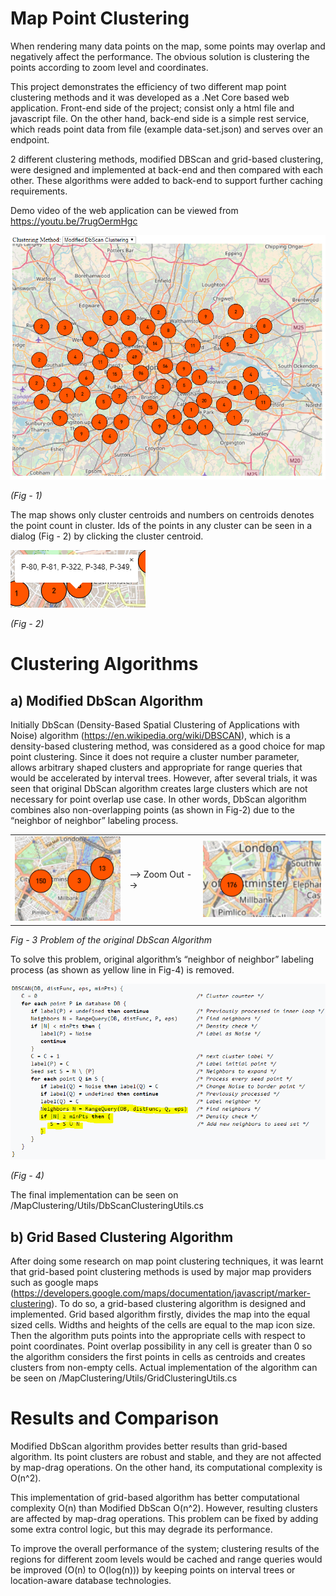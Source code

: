 # Map Point Clustering

When rendering many data points on the map, some points may overlap and negatively affect the performance. The obvious solution is clustering the points according to zoom level and coordinates.

This project demonstrates the efficiency of two different map point clustering methods and it was developed as a .Net Core based web application. Front-end side of the project; consist only a html file and javascript file.  On the other hand, back-end side is a simple rest service, which reads point data from file (example data-set.json) and serves over an endpoint. 

2 different clustering methods, modified DBScan and grid-based clustering, were designed and implemented at back-end and then compared with each other. These algorithms were added to back-end to support further caching requirements.

Demo video of the web application can be viewed from https://youtu.be/7rugOermHgc

![Fig - 1 Map Point Clustering Application](https://github.com/tuncgultekin/mappointclustering/blob/master/Graphs/fig1.png)
<p><em>(Fig - 1)</em></p>

The map shows only cluster centroids and numbers on centroids denotes the point count in cluster. Ids of the points in any cluster can be seen in a dialog (Fig - 2) by clicking the cluster centroid.

![Fig - 2 Ids of the points in a cluster.](https://github.com/tuncgultekin/mappointclustering/blob/master/Graphs/fig2.png)
<p><em>(Fig - 2)</em></p>

# Clustering Algorithms
## a) Modified DbScan Algorithm

Initially DbScan (Density-Based Spatial Clustering of Applications with Noise) algorithm (https://en.wikipedia.org/wiki/DBSCAN), which is a density-based clustering method, was considered as a good choice for map point clustering. Since it does not require a cluster number parameter, allows arbitrary shaped clusters and appropriate for range queries that would be accelerated by interval trees.
However, after several trials, it was seen that original DbScan algorithm creates large clusters which are not necessary for point overlap use case. In other words, DbScan algorithm combines also non-overlapping points (as shown in Fig-2) due to the “neighbor of neighbor” labeling process.


<table style="border:0px; border-width:0px;">
  <tr style="border:0px; border-width:0px;">
    <td style="border:0px; border-width:0px;"><img src="https://github.com/tuncgultekin/mappointclustering/blob/master/Graphs/fig3.png" alt></td>   
    <td style="border:0px; border-width:0px;">--> Zoom Out --></td>
    <td style="border:0px; border-width:0px;"><img src="https://github.com/tuncgultekin/mappointclustering/blob/master/Graphs/fig4.png" alt></td>
  </tr> 
</table>
<p><em>Fig - 3 Problem of the original DbScan Algorithm</em></p>

To solve this problem, original algorithm’s “neighbor of neighbor” labeling process (as shown as yellow line in Fig-4) is removed.

![Fig - 4 Original DbScan Algorithm](https://github.com/tuncgultekin/mappointclustering/blob/master/Graphs/fig5.png)
<p><em>(Fig - 4)</em></p>

The final implementation can be seen on /MapClustering/Utils/DbScanClusteringUtils.cs

## b) Grid Based Clustering Algorithm
After doing some research on map point clustering techniques, it was learnt that grid-based point clustering methods is used by major map providers such as google maps (https://developers.google.com/maps/documentation/javascript/marker-clustering). To do so, a grid-based clustering algorithm is designed and implemented. 
Grid based algorithm firstly, divides the map into the equal sized cells. Widths and heights of the cells are equal to the map icon size. Then the algorithm puts points into the appropriate cells with respect to point coordinates. Point overlap possibility in any cell is greater than 0 so the algorithm considers the first points in cells as centroids and creates clusters from non-empty cells. Actual implementation of the algorithm can be seen on /MapClustering/Utils/GridClusteringUtils.cs

# Results and Comparison
Modified DbScan algorithm provides better results than grid-based algorithm. Its point clusters are robust and stable, and they are not affected by map-drag operations. On the other hand, its computational complexity is O(n^2).

This implementation of grid-based algorithm has better computational complexity O(n) than Modified DbScan O(n^2). However, resulting clusters are affected by map-drag operations. This problem can be fixed by adding some extra control logic, but this may degrade its performance.

To improve the overall performance of the system; clustering results of the regions for different zoom levels would be cached and range queries would be improved (O(n) to O(log(n))) by keeping points on interval trees or location-aware database technologies.

